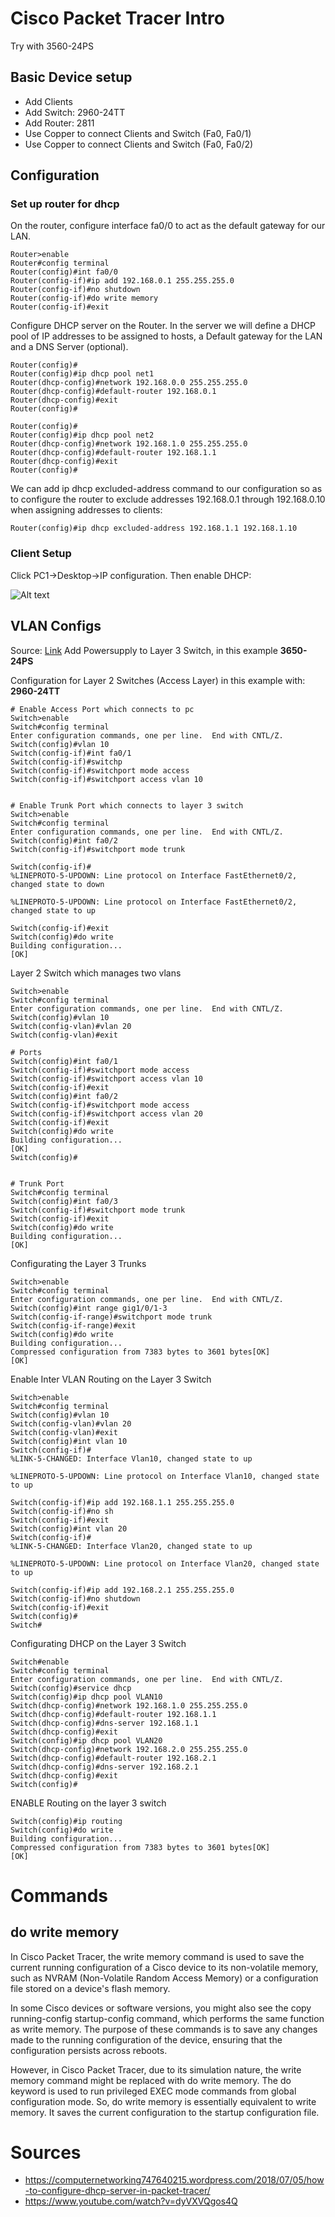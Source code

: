 # Cisco Packet Tracer Intro

Try with
3560-24PS

## Basic Device setup

* Add Clients
* Add Switch: 2960-24TT
* Add Router: 2811
* Use Copper to connect Clients and Switch (Fa0, Fa0/1)
* Use Copper to connect Clients and Switch (Fa0, Fa0/2)

## Configuration

### Set up router for dhcp

On the router, configure interface fa0/0 to act as the default gateway for our LAN.

```
Router>enable
Router#config terminal
Router(config)#int fa0/0
Router(config-if)#ip add 192.168.0.1 255.255.255.0
Router(config-if)#no shutdown
Router(config-if)#do write memory
Router(config-if)#exit
```

Configure DHCP server on the Router. In the server we will define a DHCP pool of IP addresses to be assigned to hosts, a Default gateway  for the LAN and a DNS Server (optional).

```
Router(config)#
Router(config)#ip dhcp pool net1
Router(dhcp-config)#network 192.168.0.0 255.255.255.0
Router(dhcp-config)#default-router 192.168.0.1
Router(dhcp-config)#exit
Router(config)#

Router(config)#
Router(config)#ip dhcp pool net2
Router(dhcp-config)#network 192.168.1.0 255.255.255.0
Router(dhcp-config)#default-router 192.168.1.1
Router(dhcp-config)#exit
Router(config)#
```

We can add ip dhcp excluded-address command to our configuration so as to configure the router to exclude addresses 192.168.0.1 through 192.168.0.10 when assigning addresses to clients:
```
Router(config)#ip dhcp excluded-address 192.168.1.1 192.168.1.10
```

### Client Setup

Click PC1->Desktop->IP configuration. Then enable DHCP:

![Alt text](image.png)


## VLAN Configs

Source: [Link](https://www.youtube.com/watch?v=14--qiy1rsI)
Add Powersupply to Layer 3 Switch, in this example **3650-24PS**

Configuration for Layer 2 Switches (Access Layer) in this example with: **2960-24TT**

```
# Enable Access Port which connects to pc
Switch>enable
Switch#config terminal
Enter configuration commands, one per line.  End with CNTL/Z.
Switch(config)#vlan 10
Switch(config-if)#int fa0/1
Switch(config-if)#switchp
Switch(config-if)#switchport mode access
Switch(config-if)#switchport access vlan 10


# Enable Trunk Port which connects to layer 3 switch
Switch>enable
Switch#config terminal
Enter configuration commands, one per line.  End with CNTL/Z.
Switch(config)#int fa0/2
Switch(config-if)#switchport mode trunk

Switch(config-if)#
%LINEPROTO-5-UPDOWN: Line protocol on Interface FastEthernet0/2, changed state to down

%LINEPROTO-5-UPDOWN: Line protocol on Interface FastEthernet0/2, changed state to up

Switch(config-if)#exit
Switch(config)#do write
Building configuration...
[OK]

```

Layer 2 Switch which manages two vlans
```
Switch>enable
Switch#config terminal
Enter configuration commands, one per line.  End with CNTL/Z.
Switch(config)#vlan 10
Switch(config-vlan)#vlan 20
Switch(config-vlan)#exit

# Ports
Switch(config)#int fa0/1
Switch(config-if)#switchport mode access
Switch(config-if)#switchport access vlan 10
Switch(config-if)#exit
Switch(config)#int fa0/2
Switch(config-if)#switchport mode access
Switch(config-if)#switchport access vlan 20
Switch(config-if)#exit
Switch(config)#do write
Building configuration...
[OK]
Switch(config)#


# Trunk Port
Switch#config terminal
Switch(config)#int fa0/3
Switch(config-if)#switchport mode trunk
Switch(config-if)#exit
Switch(config)#do write
Building configuration...
[OK]

```

Configurating the Layer 3 Trunks
```
Switch>enable
Switch#config terminal
Enter configuration commands, one per line.  End with CNTL/Z.
Switch(config)#int range gig1/0/1-3
Switch(config-if-range)#switchport mode trunk
Switch(config-if-range)#exit
Switch(config)#do write
Building configuration...
Compressed configuration from 7383 bytes to 3601 bytes[OK]
[OK]
```

Enable Inter VLAN Routing on the Layer 3 Switch
```
Switch>enable
Switch#config terminal
Switch(config)#vlan 10
Switch(config-vlan)#vlan 20
Switch(config-vlan)#exit
Switch(config)#int vlan 10
Switch(config-if)#
%LINK-5-CHANGED: Interface Vlan10, changed state to up

%LINEPROTO-5-UPDOWN: Line protocol on Interface Vlan10, changed state to up

Switch(config-if)#ip add 192.168.1.1 255.255.255.0
Switch(config-if)#no sh
Switch(config-if)#exit
Switch(config)#int vlan 20
Switch(config-if)#
%LINK-5-CHANGED: Interface Vlan20, changed state to up

%LINEPROTO-5-UPDOWN: Line protocol on Interface Vlan20, changed state to up

Switch(config-if)#ip add 192.168.2.1 255.255.255.0
Switch(config-if)#no shutdown
Switch(config-if)#exit
Switch(config)#
Switch#
```

Configurating DHCP on the Layer 3 Switch
```
Switch#enable
Switch#config terminal
Enter configuration commands, one per line.  End with CNTL/Z.
Switch(config)#service dhcp
Switch(config)#ip dhcp pool VLAN10
Switch(dhcp-config)#network 192.168.1.0 255.255.255.0
Switch(dhcp-config)#default-router 192.168.1.1
Switch(dhcp-config)#dns-server 192.168.1.1
Switch(dhcp-config)#exit
Switch(config)#ip dhcp pool VLAN20
Switch(dhcp-config)#network 192.168.2.0 255.255.255.0
Switch(dhcp-config)#default-router 192.168.2.1
Switch(dhcp-config)#dns-server 192.168.2.1
Switch(dhcp-config)#exit
Switch(config)#
```

ENABLE Routing on the layer 3 switch
```
Switch(config)#ip routing
Switch(config)#do write
Building configuration...
Compressed configuration from 7383 bytes to 3601 bytes[OK]
[OK]
```



# Commands

## do write memory
In Cisco Packet Tracer, the write memory command is used to save the current running configuration of a Cisco device to its non-volatile memory, such as NVRAM (Non-Volatile Random Access Memory) or a configuration file stored on a device's flash memory.

In some Cisco devices or software versions, you might also see the copy running-config startup-config command, which performs the same function as write memory. The purpose of these commands is to save any changes made to the running configuration of the device, ensuring that the configuration persists across reboots.

However, in Cisco Packet Tracer, due to its simulation nature, the write memory command might be replaced with do write memory. The do keyword is used to run privileged EXEC mode commands from global configuration mode. So, do write memory is essentially equivalent to write memory. It saves the current configuration to the startup configuration file.


# Sources

* https://computernetworking747640215.wordpress.com/2018/07/05/how-to-configure-dhcp-server-in-packet-tracer/
* https://www.youtube.com/watch?v=dyVXVQgos4Q
